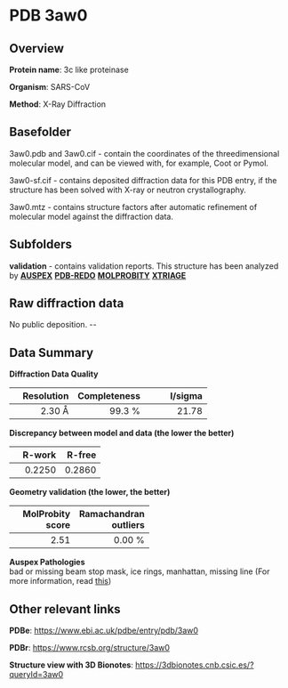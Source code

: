 # PDB 3aw0

## Overview

**Protein name**: 3c like proteinase

**Organism**: SARS-CoV

**Method**: X-Ray Diffraction

## Basefolder

3aw0.pdb and 3aw0.cif - contain the coordinates of the threedimensional molecular model, and can be viewed with, for example, Coot or Pymol.

3aw0-sf.cif - contains deposited diffraction data for this PDB entry, if the structure has been solved with X-ray or neutron crystallography.

3aw0.mtz - contains structure factors after automatic refinement of molecular model against the diffraction data.

## Subfolders





**validation** - contains validation reports. This structure has been analyzed by [**AUSPEX**](https://github.com/thorn-lab/coronavirus_structural_task_force/tree/master/pdb/3c_like_proteinase/SARS-CoV/3aw0/validation/auspex) [**PDB-REDO**](https://github.com/thorn-lab/coronavirus_structural_task_force/tree/master/pdb/3c_like_proteinase/SARS-CoV/3aw0/validation/pdb-redo) [**MOLPROBITY**](https://github.com/thorn-lab/coronavirus_structural_task_force/tree/master/pdb/3c_like_proteinase/SARS-CoV/3aw0/validation/molprobity) [**XTRIAGE**](https://github.com/thorn-lab/coronavirus_structural_task_force/blob/master/pdb/3c_like_proteinase/SARS-CoV/3aw0/validation/Xtriage_output.log) 

## Raw diffraction data

No public deposition. --<br> 

## Data Summary
**Diffraction Data Quality**

|   | Resolution | Completeness| I/sigma |
|---|-------------:|----------------:|--------------:|
|   |2.30 Å|99.3  %|<img width=50/>21.78|

**Discrepancy between model and data (the lower the better)**

|   | **R-work**| **R-free**   
|---|-------------:|----------------:|           
||  0.2250|  0.2860|

**Geometry validation (the lower, the better)**

|   |**MolProbity<br>score**| **Ramachandran<br>outliers** 
|---|-------------:|----------------:|
||  2.51|  0.00 %|

**Auspex Pathologies**<br> bad or missing beam stop mask, ice rings, manhattan, missing line (For more information, read [this](https://github.com/thorn-lab/coronavirus_structural_task_force/blob/master/pdb/3c_like_proteinase/SARS-CoV/3aw0/validation/auspex/3aw0_auspex_comments.txt))

 



## Other relevant links 
**PDBe**:  https://www.ebi.ac.uk/pdbe/entry/pdb/3aw0
 
**PDBr**: https://www.rcsb.org/structure/3aw0 

**Structure view with 3D Bionotes**: https://3dbionotes.cnb.csic.es/?queryId=3aw0


